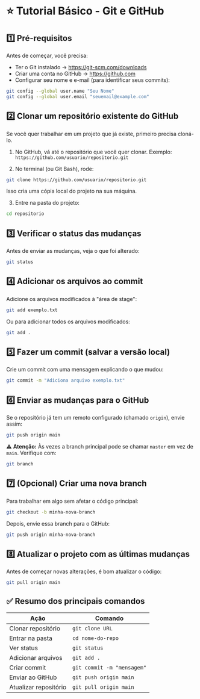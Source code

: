 # ⭐ Tutorial Básico - Git e GitHub 

## 1️⃣ Pré-requisitos

Antes de começar, você precisa:

- Ter o Git instalado → https://git-scm.com/downloads
- Criar uma conta no GitHub → https://github.com
- Configurar seu nome e e-mail (para identificar seus commits):

```bash
git config --global user.name "Seu Nome"
git config --global user.email "seuemail@example.com"
```

## 2️⃣ Clonar um repositório existente do GitHub

Se você quer trabalhar em um projeto que já existe, primeiro precisa cloná-lo.

1. No GitHub, vá até o repositório que você quer clonar. Exemplo: `https://github.com/usuario/repositorio.git`

2. No terminal (ou Git Bash), rode:

```bash
git clone https://github.com/usuario/repositorio.git
```

Isso cria uma cópia local do projeto na sua máquina.

3. Entre na pasta do projeto:

```bash
cd repositorio
```

## 3️⃣ Verificar o status das mudanças

Antes de enviar as mudanças, veja o que foi alterado:

```bash
git status
```

## 4️⃣ Adicionar os arquivos ao commit

Adicione os arquivos modificados à "área de stage":

```bash
git add exemplo.txt
```

Ou para adicionar todos os arquivos modificados:

```bash
git add .
```

## 5️⃣ Fazer um commit (salvar a versão local)

Crie um commit com uma mensagem explicando o que mudou:

```bash
git commit -m "Adiciona arquivo exemplo.txt"
```

## 6️⃣ Enviar as mudanças para o GitHub

Se o repositório já tem um remoto configurado (chamado `origin`), envie assim:

```bash
git push origin main
```

⚠️ **Atenção:** Às vezes a branch principal pode se chamar `master` em vez de `main`. Verifique com:

```bash
git branch
```

## 7️⃣ (Opcional) Criar uma nova branch

Para trabalhar em algo sem afetar o código principal:

```bash
git checkout -b minha-nova-branch
```

Depois, envie essa branch para o GitHub:

```bash
git push origin minha-nova-branch
```

## 8️⃣ Atualizar o projeto com as últimas mudanças

Antes de começar novas alterações, é bom atualizar o código:

```bash
git pull origin main
```

## ✅ Resumo dos principais comandos 

| Ação | Comando |
|------|---------|
| Clonar repositório | `git clone URL` |
| Entrar na pasta | `cd nome-do-repo` |
| Ver status | `git status` |
| Adicionar arquivos | `git add .` |
| Criar commit | `git commit -m "mensagem"` |
| Enviar ao GitHub | `git push origin main` |
| Atualizar repositório | `git pull origin main` |
